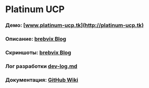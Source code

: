 # Platinum UCP
### Демо: [www.platinum-ucp.tk](http://platinum-ucp.tk)
### Описание: [brebvix Blog](http://brebvix.blogspot.com/2015/01/platinum-ucp-samp-v10.html)
### Скриншоты: [brebvix Blog](http://brebvix.blogspot.com/2015/01/platinum-ucp-samp.html)
### Лог разработки [dev-log.md](https://github.com/brebvix/platinum-ucp-samp/blob/master/dev-log.md)
### Документация: [GitHub Wiki](https://github.com/brebvix/platinum-ucp-samp/wiki)
